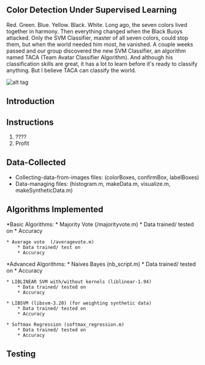 ## Color Detection Under Supervised Learning

Red. Green. Blue. Yellow. Black. White. Long ago, the seven colors lived together in harmony. Then everything changed when the Black Buoys attacked. Only the SVM Classifier, master of all seven colors, could stop them, but when the world needed him most, he vanished. A couple weeks passed and our group discovered the new SVM Classifier, an algorithm named TACA (Team Avatar Classifier Algorithm). And although his classification skills are great, it has a lot to learn before it's ready to classify anything. But I believe TACA can classify the world.

![alt tag](https://github.com/andersct/Team_Avatar/blob/master/fire_nation.jpg)

## Introduction

## Instructions

1. ????
2. Profit

## Data-Collected

* Collecting-data-from-images files: (colorBoxes, confirmBox, labelBoxes)
* Data-managing files: (histogram.m, makeData.m, visualize.m, makeSyntheticData.m)

## Algorithms Implemented
*Basic Algorithms:
	* Majority Vote (/majorityvote.m)
		* Data trained/ tested on
		* Accuracy

	* Average vote  (/averagevote.m)
		* Data trained/ test on
		* Accuracy

*Advanced Algorithms:
	* Naives Bayes (nb_script.m)
		* Data trained/ tested on
		* Accuracy

	* LIBLINEAR SVM with/without kernels (liblinear-1.94)
		* Data trained/ tested on
		* Accuracy

	* LIBSVM (libsvm-3.20) (for weighting synthetic data)
		* Data trained/ tested on
		* Accuracy

	* Softmax Regression (softmax_regression.m)
		* Data trained/ tested on
		* Accuracy

## Testing
